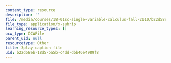 ```yaml
---
content_type: resource
description: ''
file: /media/courses/18-01sc-single-variable-calculus-fall-2010/b22d58eb18d5ba5bc4dddbb46e4989f8_JXPe2J069c.srt
file_type: application/x-subrip
learning_resource_types: []
ocw_type: OCWFile
parent_uid: null
resourcetype: Other
title: 3play caption file
uid: b22d58eb-18d5-ba5b-c4dd-dbb46e4989f8
---
```

